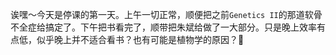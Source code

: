 诶嘿～今天是停课的第一天。上午一切正常，顺便把之前`Genetics II`的那道软骨不全症给搞定了。下午把书看完了，顺带把朱斌给做了一大部分。只是晚上效率有点低，似乎晚上并不适合看书？也有可能是植物学的原因？🤔